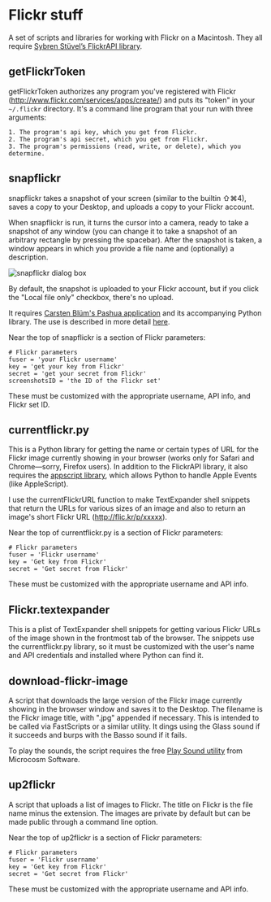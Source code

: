 # Flickr stuff #

  A set of scripts and libraries for working with Flickr on a Macintosh. They all require [Sybren Stüvel’s FlickrAPI library][2].

## getFlickrToken ##



getFlickrToken authorizes any program you've registered with Flickr (http://www.flickr.com/services/apps/create/) and puts its "token" in your `~/.flickr` directory. It's a command line program that your run with three arguments:

    1. The program's api key, which you get from Flickr.
    2. The program's api secret, which you get from Flickr.
    3. The program's permissions (read, write, or delete), which you determine.


## snapflickr ##

snapflickr takes a snapshot of your screen (similar to the builtin ⇧⌘4), saves a copy to your Desktop, and uploads a copy to your Flickr account.

When snapflickr is run, it turns the cursor into a camera, ready to take a snapshot of any window (you can change it to take a snapshot of an arbitrary rectangle by pressing the spacebar). After the snapshot is taken, a window appears in which you provide a file name and (optionally) a description.

![snapflickr dialog box]( http://farm6.static.flickr.com/5074/5914101080_b6dc03beba_o.jpg)

By default, the snapshot is uploaded to your Flickr account, but if you click the "Local file only" checkbox, there's no upload.

It requires [Carsten Blüm's Pashua application][1] and its accompanying Python library. The use is described in more detail [here][3].

Near the top of snapflickr is a section of Flickr parameters:

    # Flickr parameters
    fuser = 'your Flickr username'
    key = 'get your key from Flickr'
    secret = 'get your secret from Flickr'
    screenshotsID = 'the ID of the Flickr set'

These must be customized with the appropriate username, API info, and Flickr set ID.

## currentflickr.py ##

This is a Python library for getting the name or certain types of URL for the Flickr image currently showing in your browser (works only for Safari and Chrome—sorry, Firefox users). In addition to the FlickrAPI library, it also requires the [appscript library][4], which allows Python to handle Apple Events (like AppleScript).

I use the currentFlickrURL function to make TextExpander shell snippets that return the URLs for various sizes of an image and also to return an image's short Flickr URL (http://flic.kr/p/xxxxx).

Near the top of currentflickr.py is a section of Flickr parameters:

    # Flickr parameters
    fuser = 'Flickr username'
    key = 'Get key from Flickr'
    secret = 'Get secret from Flickr'

These must be customized with the appropriate username and API info.

## Flickr.textexpander ##

This is a plist of TextExpander shell snippets for getting various Flickr URLs of the image shown in the frontmost tab of the browser. The snippets use the currentflickr.py library, so it must be customized with the user's name and API credentials and installed where Python can find it. 

## download-flickr-image ##

A script that downloads the large version of the Flickr image currently showing in the browser window and saves it to the Desktop. The filename is the Flickr image title, with ".jpg" appended if necessary. This is intended to be called via FastScripts or a similar utility. It dings using the Glass sound if it succeeds and burps with the Basso sound if it fails.

To play the sounds, the script requires the free [Play Sound utility][5] from Microcosm Software.

## up2flickr ##

A script that uploads a list of images to Flickr. The title on Flickr is the file name minus the extension. The images are private by default but can be made public through a command line option.

Near the top of up2flickr is a section of Flickr parameters:

    # Flickr parameters
    fuser = 'Flickr username'
    key = 'Get key from Flickr'
    secret = 'Get secret from Flickr'

These must be customized with the appropriate username and API info.



[1]: http://www.bluem.net/en/mac/pashua/
[2]: http://stuvel.eu/flickrapi
[3]: http://www.leancrew.com/all-this/2012/02/snapflickr-update/
[4]: http://appscript.sourceforge.net/
[5]: http://microcosmsoftware.com/playsound/
